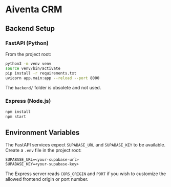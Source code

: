 # Aiventa CRM

## Backend Setup

### FastAPI (Python)

From the project root:

```bash
python3 -m venv venv
source venv/bin/activate
pip install -r requirements.txt
uvicorn app.main:app --reload --port 8000
```

The `backend/` folder is obsolete and not used.

### Express (Node.js)

```bash
npm install
npm start
```

## Environment Variables

The FastAPI services expect `SUPABASE_URL` and `SUPABASE_KEY` to be
available. Create a `.env` file in the project root:

```env
SUPABASE_URL=<your-supabase-url>
SUPABASE_KEY=<your-supabase-key>
```

The Express server reads `CORS_ORIGIN` and `PORT` if you wish to
customize the allowed frontend origin or port number.
